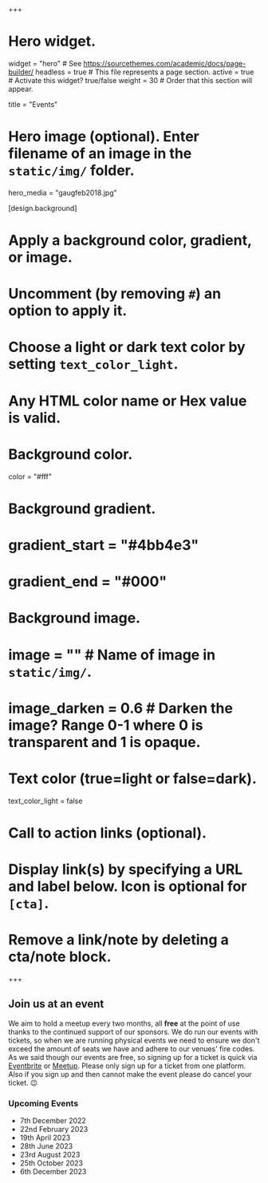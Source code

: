 +++
# Hero widget.
widget = "hero"  # See https://sourcethemes.com/academic/docs/page-builder/
headless = true  # This file represents a page section.
active = true  # Activate this widget? true/false
weight = 30  # Order that this section will appear.

title = "Events"

# Hero image (optional). Enter filename of an image in the `static/img/` folder.
hero_media = "gaugfeb2018.jpg"

[design.background]
  # Apply a background color, gradient, or image.
  #   Uncomment (by removing `#`) an option to apply it.
  #   Choose a light or dark text color by setting `text_color_light`.
  #   Any HTML color name or Hex value is valid.

  # Background color.
  color = "#fff"
  
  # Background gradient.
  # gradient_start = "#4bb4e3"
  # gradient_end = "#000"
  
  # Background image.
  # image = ""  # Name of image in `static/img/`.
  # image_darken = 0.6  # Darken the image? Range 0-1 where 0 is transparent and 1 is opaque.

  # Text color (true=light or false=dark).
  text_color_light = false

# Call to action links (optional).
#   Display link(s) by specifying a URL and label below. Icon is optional for `[cta]`.
#   Remove a link/note by deleting a cta/note block.


+++
## Join us at an event
We aim to hold a meetup every two months, all **free** at the point of use thanks to the continued support of our sponsors. We do run our events with tickets, so when we are running physical events we need to ensure we don't exceed the amount of seats we have and adhere to our venues' fire codes.  As we said though our events are free, so signing up for a ticket is quick via [Eventbrite](https://www.eventbrite.co.uk/o/glasgow-azure-user-group-13843919802) or [Meetup](https://www.meetup.com/glasgow-azure-user-group).  Please only sign up for a ticket from one platform.  Also if you sign up and then cannot make the event please do cancel your ticket. 😉

### Upcoming Events
- 7th December 2022
- 22nd February 2023
- 19th April 2023
- 28th June 2023
- 23rd August 2023
- 25th October 2023
- 6th December 2023
